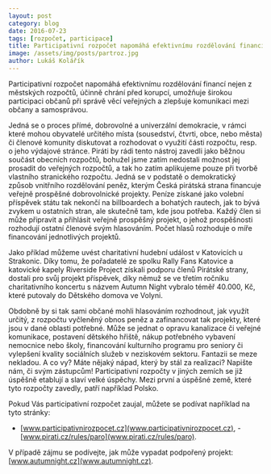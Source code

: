```yaml
---
layout: post
category: blog
date: 2016-07-23
tags: [rozpočet, participace]
title: Participativní rozpočet napomáhá efektivnímu rozdělování financí
image: /assets/img/posts/partroz.jpg
author: Lukáš Kolářík
---
```


Participativní rozpočet napomáhá efektivnímu rozdělování financí nejen z městských rozpočtů, účinně chrání před korupcí, umožňuje širokou participaci občanů při správě věcí veřejných a zlepšuje komunikaci mezi občany a samosprávou.

Jedná se o proces přímé, dobrovolné a univerzální demokracie, v rámci které mohou obyvatelé určitého místa (sousedství, čtvrti, obce, nebo města) či členové komunity diskutovat a rozhodovat o využití části rozpočtu, resp. o jeho výdajové stránce. Piráti by rádi tento nástroj zavedli jako běžnou součást obecních rozpočtů, bohužel jsme zatím nedostali možnost jej prosadit do veřejných rozpočtů, a tak ho zatím aplikujeme pouze při tvorbě vlastního stranického rozpočtu. Jedná se v podstatě o demokratický způsob vnitřního rozdělování peněz, kterým Česká pirátská strana financuje veřejně prospěšné dobrovolnické projekty. Peníze získané jako volební příspěvek státu tak nekončí na billboardech a bohatých rautech, jak to bývá zvykem u ostatních stran, ale skutečně tam, kde jsou potřeba. Každý člen si může připravit a přihlásit veřejně prospěšný projekt, o jehož prospěšnosti rozhodují ostatní členové svým hlasováním. Počet hlasů rozhoduje o míře financování jednotlivých projektů.  

Jako příklad můžeme uvést charitativní hudební událost v Katovicích u Strakonic. Díky tomu, že pořadatelé ze spolku Rally Fans Katovice a katovické kapely Riverside Project získali podporu členů Pirátské strany, dostali pro svůj projekt příspěvek, díky němuž se ve třetím ročníku charitativního koncertu s názvem Autumn Night vybralo téměř 40.000, Kč, které putovaly do Dětského domova ve Volyni.

Obdobně by si tak sami občané mohli hlasováním rozhodnout, jak využít určitý, z rozpočtu vyčleněný obnos peněz a zafinancovat tak projekty, které jsou v dané oblasti potřebné. Může se jednat o opravu kanalizace či veřejné komunikace, postavení dětského hřiště, nákup potřebného vybavení nemocnice nebo školy, financování kulturního programu pro seniory či vylepšení kvality sociálních služeb v neziskovém sektoru. Fantazii se meze nekladou. A co vy? Máte nějaký nápad, který by stál za realizaci? Napište nám, či svým zástupcům! Participativní rozpočty v jiných zemích se již úspěšně etablují a slaví velké úspěchy. Mezi první a úspěšné země, které tyto rozpočty zavedly, patří například Polsko.

Pokud Vás participativní rozpočet zaujal, můžete se podívat například na tyto stránky:
- [www.participativnirozpocet.cz](www.participativnirozpocet.cz), - [www.pirati.cz/rules/paro](www.pirati.cz/rules/paro).

V případě zájmu se podívejte, jak může vypadat podpořený projekt: [www.autumnight.cz](www.autumnight.cz).
